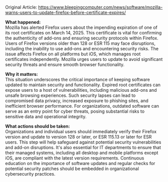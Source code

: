 Original Article: https://www.bleepingcomputer.com/news/software/mozilla-warns-users-to-update-firefox-before-certificate-expires/

**What happened:**  
Mozilla has alerted Firefox users about the impending expiration of one of its root certificates on March 14, 2025. This certificate is vital for confirming the authenticity of add-ons and ensuring security protocols within Firefox. Users of Firefox versions older than 128 or ESR 115 may face disruptions, including the inability to use add-ons and encountering security risks. The issue affects Firefox on all platforms but iOS, which manages root certificates independently. Mozilla urges users to update to avoid significant security threats and ensure smooth browser functionality.

**Why it matters:**  
This situation underscores the critical importance of keeping software updated to maintain security and functionality. Expired root certificates can expose users to a host of vulnerabilities, including malicious add-ons and unsafe browsing experiences. Such security lapses can lead to compromised data privacy, increased exposure to phishing sites, and inefficient browser performance. For organizations, outdated software can serve as an entry point for cyber threats, posing substantial risks to sensitive data and operational integrity.

**What actions should be taken:**  
Organizations and individual users should immediately verify their Firefox version and update to version 128 or later, or ESR 115.13 or later for ESR users. This step will help safeguard against potential security vulnerabilities and add-on disruptions. It's also essential for IT departments to ensure that their managed systems, including all desktop and mobile platforms except iOS, are compliant with the latest version requirements. Continuous education on the importance of software updates and regular checks for potential security patches should be embedded in organizational cybersecurity practices.